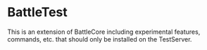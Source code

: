 # BattleTest

This is an extension of BattleCore including experimental features, commands, etc. that should only be installed on the TestServer.